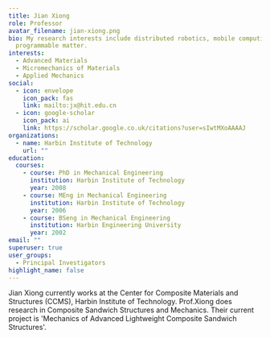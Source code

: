 ```yaml
---
title: Jian Xiong
role: Professor
avatar_filename: jian-xiong.png
bio: My research interests include distributed robotics, mobile computing and
  programmable matter.
interests:
  - Advanced Materials
  - Micromechanics of Materials
  - Applied Mechanics
social:
  - icon: envelope
    icon_pack: fas
    link: mailto:jx@hit.edu.cn
  - icon: google-scholar
    icon_pack: ai
    link: https://scholar.google.co.uk/citations?user=sIwtMXoAAAAJ
organizations:
  - name: Harbin Institute of Technology
    url: ""
education:
  courses:
    - course: PhD in Mechanical Engineering
      institution: Harbin Institute of Technology
      year: 2008
    - course: MEng in Mechanical Engineering
      institution: Harbin Institute of Technology
      year: 2006
    - course: BSeng in Mechanical Engineering
      institution: Harbin Engineering University
      year: 2002
email: ""
superuser: true
user_groups:
  - Principal Investigators
highlight_name: false
---
```


Jian Xiong currently works at the Center for Composite Materials and Structures (CCMS), Harbin Institute of Technology. Prof.Xiong does research in Composite Sandwich Structures and Mechanics. Their current project is 'Mechanics of Advanced Lightweight Composite Sandwich Structures'.
